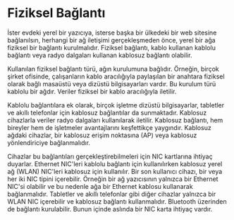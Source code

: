 # Fiziksel Bağlantı

İster evdeki yerel bir yazıcıya, isterse başka bir ülkedeki bir web sitesine bağlanılsın, herhangi bir ağ iletişimi gerçekleşmeden önce, yerel bir ağa fiziksel bir bağlantı kurulmalıdır. Fiziksel bağlantı, kablo kullanan kablolu bağlantı veya radyo dalgaları kullanan kablosuz bağlantı olabilir.

Kullanılan fiziksel bağlantı türü, ağın kurulumuna bağlıdır. Örneğin, birçok şirket ofisinde, çalışanların kablo aracılığıyla paylaşılan bir anahtara fiziksel olarak bağlı masaüstü veya dizüstü bilgisayarları vardır. Bu kurulum türü kablolu bir ağdır. Veriler fiziksel bir kablo aracılığıyla iletilir.

Kablolu bağlantılara ek olarak, birçok işletme dizüstü bilgisayarlar, tabletler ve akıllı telefonlar için kablosuz bağlantılar da sunmaktadır. Kablosuz cihazlarla veriler radyo dalgaları kullanılarak iletilir. Kablosuz bağlantı, hem bireyler hem de işletmeler avantajlarını keşfettikçe yaygındır.
Kablosuz ağdaki cihazlar, bir kablosuz erişim noktasına (AP) veya kablosuz yönlendiriciye bağlanmalıdır.

Cihazlar bu bağlantıları gerçekleştirebilmeleri için NIC kartlarına ihtiyaç duyarlar. Ethernet NIC'leri kablolu bağlantı için kullanılırken kablosuz yerel ağ (WLAN) NIC'leri kablosuz için kullanılır. Bir son kullanıcı cihazı, bir veya her iki NIC tipini içerebilir. Örneğin bir ağ yazıcısının yalnızca bir Ethernet NIC'si olabilir ve bu nedenle ağa bir Ethernet kablosu kullanarak bağlanmalıdır. Tabletler ve akıllı telefonlar gibi diğer cihazlar yalnızca bir WLAN NIC içerebilir ve kablosuz bağlantı kullanmalıdır. Bluetooth üzerinden de bağlantı kurulabilir. Bunun içinde aslında bir NIC karta ihtiyaç vardır.






